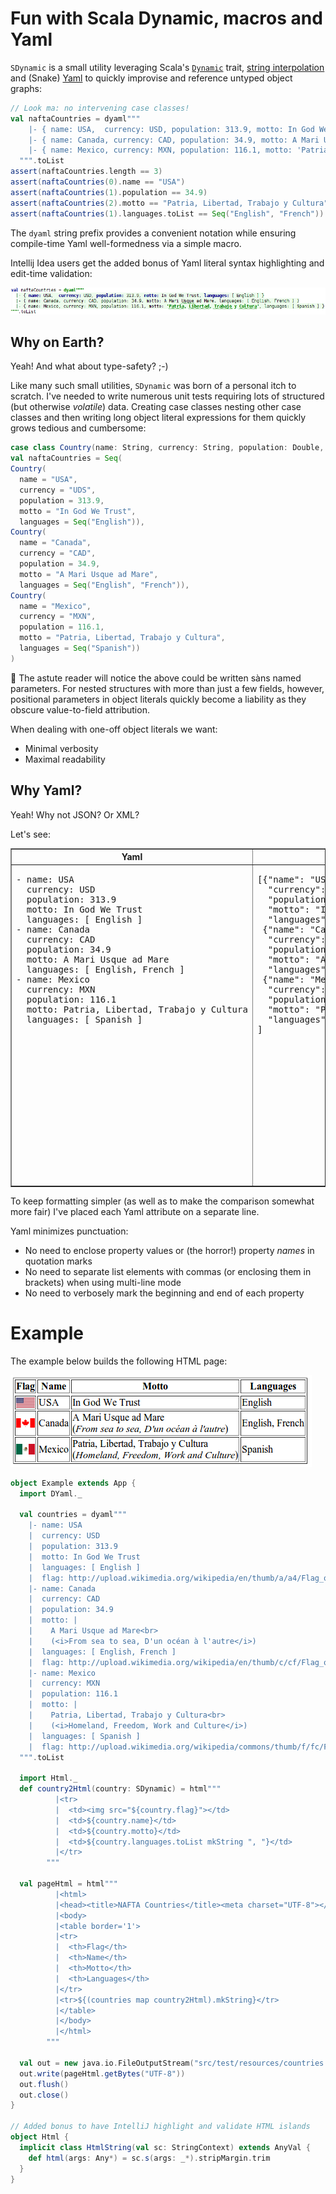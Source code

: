 # Fun with Scala Dynamic, macros and Yaml #

```SDynamic``` is a small utility leveraging Scala's [```Dynamic```](http://www.scala-lang.org/api/2.11.2/#scala.Dynamic)
trait, [string interpolation](http://docs.scala-lang.org/overviews/core/string-interpolation.html) and (Snake)
[Yaml](https://code.google.com/p/snakeyaml/) to quickly improvise and reference untyped object graphs:

```scala
// Look ma: no intervening case classes!
val naftaCountries = dyaml"""
    |- { name: USA,  currency: USD, population: 313.9, motto: In God We Trust, languages: [ English ] }
    |- { name: Canada, currency: CAD, population: 34.9, motto: A Mari Usque ad Mare, languages: [ English, French ] }
    |- { name: Mexico, currency: MXN, population: 116.1, motto: 'Patria, Libertad, Trabajo y Cultura', languages: [ Spanish ] }
  """.toList
assert(naftaCountries.length == 3)
assert(naftaCountries(0).name == "USA")
assert(naftaCountries(1).population == 34.9)
assert(naftaCountries(2).motto == "Patria, Libertad, Trabajo y Cultura")
assert(naftaCountries(1).languages.toList == Seq("English", "French"))
```

The ```dyaml``` string prefix provides a convenient notation while ensuring compile-time Yaml well-formedness via a
simple macro.

Intellij Idea users get the added bonus of Yaml literal syntax highlighting and edit-time validation:

![dyaml](src/test/resources/dyaml.png)

## Why on Earth? ##

Yeah! And what about type-safety? ;-)

Like many such small utilities, ```SDynamic``` was born of a personal itch to scratch. I've needed to write numerous unit
tests requiring lots of structured (but otherwise *volatile*) data. Creating case classes nesting other case classes and
then writing long object literal expressions for them quickly grows tedious and cumbersome:

```scala
case class Country(name: String, currency: String, population: Double, motto: String, languages: Seq[String])
val naftaCountries = Seq(
Country(
  name = "USA",
  currency = "UDS",
  population = 313.9,
  motto = "In God We Trust",
  languages = Seq("English")),
Country(
  name = "Canada",
  currency = "CAD",
  population = 34.9,
  motto = "A Mari Usque ad Mare",
  languages = Seq("English", "French")),
Country(
  name = "Mexico",
  currency = "MXN",
  population = 116.1,
  motto = "Patria, Libertad, Trabajo y Cultura",
  languages = Seq("Spanish"))
)
```

:raised_hands: The astute reader will notice the above could be written sàns named parameters. For nested structures with
more than just a few fields, however, positional parameters in object literals quickly become a liability as they obscure
value-to-field attribution.

When dealing with one-off object literals we want:

- Minimal verbosity
- Maximal readability


## Why Yaml? ##

Yeah! Why not JSON? Or XML?

Let's see:

<table border="1">
  <tr>
    <th>Yaml</th>
    <th>JSON</th>
    <th>XML</th>
  </tr>
  <tr>
    <td valign="top"><pre>- name: USA
  currency: USD
  population: 313.9
  motto: In God We Trust
  languages: [ English ]
- name: Canada
  currency: CAD
  population: 34.9
  motto: A Mari Usque ad Mare
  languages: [ English, French ]
- name: Mexico
  currency: MXN
  population: 116.1
  motto: Patria, Libertad, Trabajo y Cultura
  languages: [ Spanish ]</pre>
    <td valign="top"><pre>[{"name": "USA",
  "currency": "USD",
  "population": 313.9,
  "motto": "In God We Trust",
  "languages": [ "English" ] },
 {"name": "Canada",
  "currency": "CAD",
  "population": 34.9,
  "motto": "A Mari Usque ad Mare",
  "languages": [ "English", "French" ] },
 {"name": "Mexico",
  "currency": "MXN",
  "population": 116.1,
  "motto": "Patria, Libertad, Trabajo y Cultura",
  "languages": [ "Spanish" ] }
]</pre></td>
    <td valign="top"><pre>&lt;countries&gt;
  &lt;country&gt;
    &lt;name&gt;USA&lt;/name&gt;
    &lt;currency&gt;USD&lt;/currency&gt;
    &lt;population&gt;313.9&lt;/population&gt;
    &lt;motto&gt;In God We Trust&lt;/motto&gt;
    &lt;languages&gt;
      &lt;language&gt;English&lt;/language&gt;
    &lt;/languages&gt;
  &lt;/country&gt;
  &lt;country&gt;
    &lt;name&gt;Canada&lt;/name&gt;
    &lt;currency&gt;CAD&lt;/currency&gt;
    &lt;population&gt;34.9&lt;/population&gt;
    &lt;motto&gt;A Mari Usque ad Mare&lt;/motto&gt;
    &lt;languages&gt;
      &lt;language&gt;English&lt;/language&gt;
      &lt;language&gt;French&lt;/language&gt;
    &lt;/languages&gt;
  &lt;/country&gt;
  &lt;country&gt;
    &lt;name&gt;Mexico&lt;/name&gt;
    &lt;currency&gt;MXN&lt;/currency&gt;
    &lt;population&gt;116.1&lt;/population&gt;
    &lt;motto&gt;Patria, Libertad, Trabajo y Cultura&lt;/motto&gt;
    &lt;languages&gt;
      &lt;language&gt;Spanish&lt;/language&gt;
    &lt;/languages&gt;
  &lt;/country&gt;
&lt;/countries&gt;</pre></td>
  </tr>
</table>

To keep formatting simpler (as well as to make the comparison somewhat more fair) I've placed each Yaml attribute on a
separate line.

Yaml minimizes punctuation:

- No need to enclose property values or (the horror!) property *names* in quotation marks
- No need to separate list elements with commas (or enclosing them in brackets) when using multi-line mode
- No need to verbosely mark the beginning and end of each property

# Example #

The example below builds the following HTML page:

![countries](src/test/resources/countries.png)

```scala
object Example extends App {
  import DYaml._

  val countries = dyaml"""
    |- name: USA
    |  currency: USD
    |  population: 313.9
    |  motto: In God We Trust
    |  languages: [ English ]
    |  flag: http://upload.wikimedia.org/wikipedia/en/thumb/a/a4/Flag_of_the_United_States.svg/30px-Flag_of_the_United_States.svg.png
    |- name: Canada
    |  currency: CAD
    |  population: 34.9
    |  motto: |
    |    A Mari Usque ad Mare<br>
    |    (<i>From sea to sea, D'un océan à l'autre</i>)
    |  languages: [ English, French ]
    |  flag: http://upload.wikimedia.org/wikipedia/en/thumb/c/cf/Flag_of_Canada.svg/30px-Flag_of_Canada.svg.png
    |- name: Mexico
    |  currency: MXN
    |  population: 116.1
    |  motto: |
    |    Patria, Libertad, Trabajo y Cultura<br>
    |    (<i>Homeland, Freedom, Work and Culture</i>)
    |  languages: [ Spanish ]
    |  flag: http://upload.wikimedia.org/wikipedia/commons/thumb/f/fc/Flag_of_Mexico.svg/30px-Flag_of_Mexico.svg.png
  """.toList

  import Html._
  def country2Html(country: SDynamic) = html"""
          |<tr>
          |  <td><img src="${country.flag}"></td>
          |  <td>${country.name}</td>
          |  <td>${country.motto}</td>
          |  <td>${country.languages.toList mkString ", "}</td>
          |</tr>
        """

  val pageHtml = html"""
          |<html>
          |<head><title>NAFTA Countries</title><meta charset="UTF-8"></head>
          |<body>
          |<table border='1'>
          |<tr>
          |  <th>Flag</th>
          |  <th>Name</th>
          |  <th>Motto</th>
          |  <th>Languages</th>
          |</tr>
          |<tr>${(countries map country2Html).mkString}</tr>
          |</table>
          |</body>
          |</html>
        """

  val out = new java.io.FileOutputStream("src/test/resources/countries.html")
  out.write(pageHtml.getBytes("UTF-8"))
  out.flush()
  out.close()
}

// Added bonus to have IntelliJ highlight and validate HTML islands
object Html {
  implicit class HtmlString(val sc: StringContext) extends AnyVal {
    def html(args: Any*) = sc.s(args: _*).stripMargin.trim
  }
}
```

 
